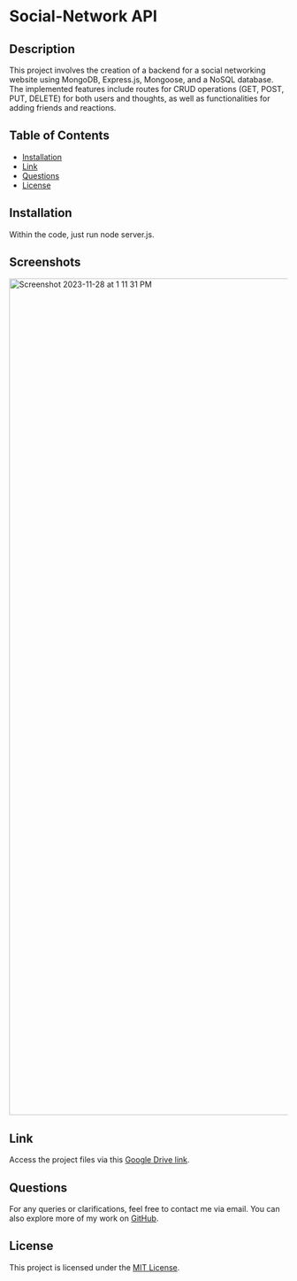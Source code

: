 # Social-Network API

## Description
This project involves the creation of a backend for a social networking website using MongoDB, Express.js, Mongoose, and a NoSQL database. The implemented features include routes for CRUD operations (GET, POST, PUT, DELETE) for both users and thoughts, as well as functionalities for adding friends and reactions.

## Table of Contents
- [Installation](#installation)
- [Link](#link)
- [Questions](#questions)
- [License](#license)

## Installation
Within the code, just run node server.js.

## Screenshots
<img width="1512" alt="Screenshot 2023-11-28 at 1 11 31 PM" src="https://github.com/JackStendeback/Social-Network-API/assets/129129990/c5d1ba7d-9b34-41b4-8aa8-cb01b5137cc7">


## Link
Access the project files via this [Google Drive link](https://drive.google.com/file/d/1JMAeLVP-zMTIB5S7-uGtCnyHV59Co4r7/view).

## Questions
For any queries or clarifications, feel free to contact me via email. You can also explore more of my work on [GitHub](https://github.com/JackStendeback).

## License
This project is licensed under the [MIT License](https://opensource.org/licenses/MIT).
